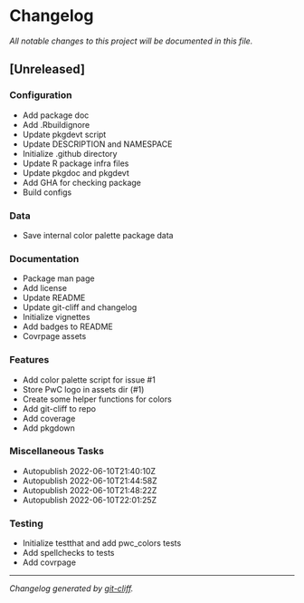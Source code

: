 # Changelog
*All notable changes to this project will be documented in this file.*

## [Unreleased]

### Configuration

- Add package doc
- Add .Rbuildignore
- Update pkgdevt script
- Update DESCRIPTION and NAMESPACE
- Initialize .github directory
- Update R package infra files
- Update pkgdoc and pkgdevt
- Add GHA for checking package
- Build configs

### Data

- Save internal color palette package data

### Documentation

- Package man page
- Add license
- Update README
- Update git-cliff and changelog
- Initialize vignettes
- Add badges to README
- Covrpage assets

### Features

- Add color palette script for issue #1
- Store PwC logo in assets dir (#1)
- Create some helper functions for colors
- Add git-cliff to repo
- Add coverage
- Add pkgdown

### Miscellaneous Tasks

- Autopublish 2022-06-10T21:40:10Z
- Autopublish 2022-06-10T21:44:58Z
- Autopublish 2022-06-10T21:48:22Z
- Autopublish 2022-06-10T22:01:25Z

### Testing

- Initialize testthat and add pwc_colors tests
- Add spellchecks to tests
- Add covrpage

***
*Changelog generated by [git-cliff](https://github.com/orhun/git-cliff).*
